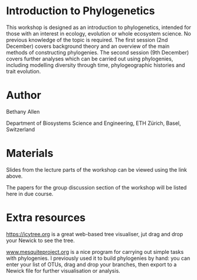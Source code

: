 # Introduction to Phylogenetics

This workshop is designed as an introduction to phylogenetics, intended for those with an interest in ecology, evolution or whole ecosystem science. No previous knowledge of the topic is required. The first session (2nd December) covers background theory and an overview of the main methods of constructing phylogenies. The second session (9th December) covers further analyses which can be carried out using phylogenies, including modelling diversity through time, phylogeographic histories and trait evolution.

# Author

Bethany Allen

Department of Biosystems Science and Engineering, ETH Zürich, Basel, Switzerland

# Materials

Slides from the lecture parts of the workshop can be viewed using the link above.

The papers for the group discussion section of the workshop will be listed here in due course.

# Extra resources

https://icytree.org is a great web-based tree visualiser, jut drag and drop your Newick to see the tree.

www.mesquiteproject.org is a nice program for carrying out simple tasks with phylogenies. I previously used it to build phylogenies by hand: you can enter your list of OTUs, drag and drop your branches, then export to a Newick file for further visualisation or analysis.
